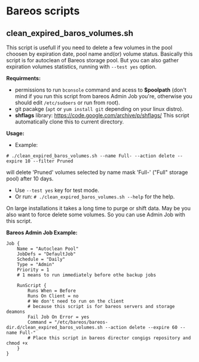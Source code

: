 # Bareos scripts

## clean_expired_baros_volumes.sh

This script is usefull if you need to delete a few volumes in the pool choosen by expiration date, pool name and(or) volume status. Basically this script is for autoclean of Bareos storage pool. But you can also gather expiration volumes statistics, running with `--test yes` option.

**Requirments:**

- permissions to run `bconsole` command and acess to **$poolpath** (don't mind if you run this script from bareos Admin Job you're, otherwise you should edit `/etc/sudoers` or run from root).
- git pacakge (`apt` or `yum install git` depending on your linux distro).
- **shflags** library: https://code.google.com/archive/p/shflags/ This script automatically clone this to current directory.

**Usage:**

- Example:
```
# ./clean_expired_baros_volumes.sh --name Full- --action delete --expire 10 --filter Pruned
```
will delete 'Pruned' volumes selected by name mask 'Full-' ("Full" storage pool) after 10 days.
- Use `--test yes` key for test mode.
- Or run: `# ./clean_expired_baros_volumes.sh --help` for the help.

On large installations it takes a long time to purge or shift data. May be you also want to force delete some volumes. So you can use Admin Job with this script.

**Bareos Admin Job Example:**

```
Job {
    Name = "Autoclean Pool"
    JobDefs = "DefaultJob"
    Schedule = "Daily"
    Type = "Admin"
    Priority = 1
    # 1 means to run immediately before othe backup jobs

    RunScript {
        Runs When = Before
        Runs On Client = no
        # We don't need to run on the client
        # because this script is for bareos servers and storage deamons
        Fail Job On Error = yes
        Command = "/etc/bareos/bareos-dir.d/clean_expired_baros_volumes.sh --action delete --expire 60 --name Full-"
        # Place this script in bareos director congigs repository and chmod +x
    }
}
```

